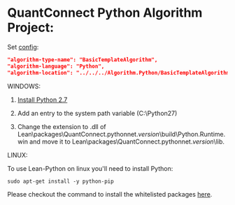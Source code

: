 QuantConnect Python Algorithm Project:
=============

Set [config](https://github.com/QuantConnect/Lean/blob/master/Launcher/config.json):
```json
"algorithm-type-name": "BasicTemplateAlgorithm",
"algorithm-language": "Python",
"algorithm-location": "../../../Algorithm.Python/BasicTemplateAlgorithm.py",
```

WINDOWS:
1. [Install Python 2.7](https://www.python.org/downloads/)

2. Add an entry to the system path variable (C:\Python27)

3. Change the extension to .dll of Lean\packages\QuantConnect.pythonnet._version_\build\Python.Runtime.win and move it to Lean\packages\QuantConnect.pythonnet._version_\lib.


LINUX:

To use Lean-Python on linux you'll need to install Python:
```
sudo apt-get install -y python-pip
```
Please checkout the command to install the whitelisted packages [here](https://github.com/QuantConnect/Lean/blob/master/DockerfileLeanFoundation#L19).